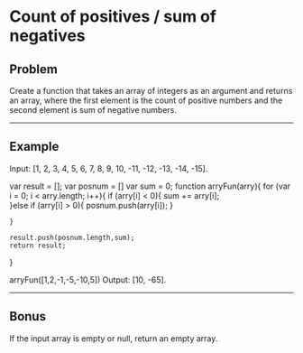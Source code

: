 # Count of positives / sum of negatives

## Problem 

Create a function that takes an array of integers as an argument and returns an array, where the first element is the count of positive numbers and the second element is sum of negative numbers.

---
## Example

Input: [1, 2, 3, 4, 5, 6, 7, 8, 9, 10, -11, -12, -13, -14, -15].

var result = [];
var posnum = []
var sum = 0;
function arryFun(arry){
    for (var i = 0; i < arry.length; i++){
        if (arry[i] < 0){
            sum += arry[i];   
        }else if (arry[i] > 0){
          posnum.push(arry[i]);
        }

    }
    
    result.push(posnum.length,sum);
    return result;
}

arryFun([1,2,-1,-5,-10,5])
Output: [10, -65].

---
## Bonus
If the input array is empty or null, return an empty array.